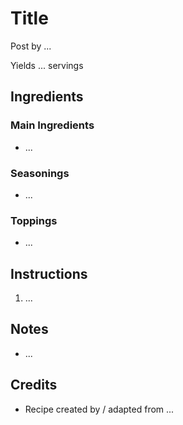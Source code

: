 # Title

Post by ...

Yields ... servings

## Ingredients

### Main Ingredients

- ...

### Seasonings

- ...

### Toppings

- ...

## Instructions

1. ...

## Notes

- ...

## Credits

- Recipe created by / adapted from ...
